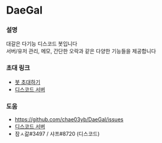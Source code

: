 # DaeGal

### 설명
대갈은 다기능 디스코드 봇입니다   
서버/유저 관리, 메모, 간단한 오락과 같은 다양한 기능들을 제공합니다

### 초대 링크
* [봇 초대하기](https://discord.com/api/oauth2/authorize?client_id=736998050383396996&permissions=8&redirect_uri=https%3A%2F%2Fdiscord.com%2Fapi%2Foauth2%2Fauthorize%3Fclient_id%3D736998)
* [디스코드 서버](https://discord.gg/r7P2zKgCgU)

### 도움
* https://github.com/chae03yb/DaeGal/issues
* [디스코드 서버](https://discord.gg/r7P2zKgCgU)
* 잠ㅅ갊#3497 / 샤프#8720 (디스코드)
